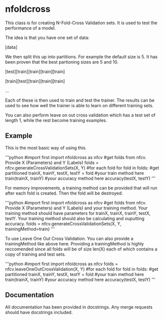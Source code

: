 # nfoldcross

This class is for creating N-Fold-Cross Validation sets. It is used to test the performance of a model.

The idea is that you have one set of data:

[data]

We then split this up into partitions. For example the default size is 5. It has been proven that the best partioning sizes are 5 and 10.

[test][train][train][train][train]

[train][test][train][train][train]

...

Each of these is then used to train and test the trainer. The results can be used to see how well the trainer is able to learn on different training sets.

You can also perform leave on out cross validation which has a test set of length 1, while the rest become training examples.

## Example

This is the most basic way of using this.

'''python
#import first
import nfoldcross as nfcv
#get folds from nfcv. Provide X (Parameters) and Y (Labels)
folds = nfcv.generateCrossValidationSets(X, Y)
#for each fold
for fold in folds:
    #get partitioned
    trainX, trainY, testX, testY = fold
    #your train method here
    train(trainX, trainY)
    #your accuracy method here
    accuracy(testX, testY)
'''

For memory improvements, a training method can be provided that will run after each fold is created. Then the fold will be destroyed.

'''python
#import first
import nfoldcross as nfcv
#get folds from nfcv. Provide X (Parameters) and Y (Labels) and your training method. Your training method should have parameters for trainX, trainX, trainY, testX, testY. Your training method should also be calculating and ouputting accuracy.
folds = nfcv.generateCrossValidationSets(X, Y, trainingMethod=train)
'''

To use Leave One Out Cross Validation. You can also provide a trainingMethod like above here. Providing a trainingMethod is highly reccomended since all folds will be of size len(X) each of which contains a copy of training and test sets.

'''python
#import first
import nfoldcross as nfcv
folds = nfcv.leaveOneOutCrossValidation(X, Y)
#for each fold
for fold in folds:
    #get partitioned
    trainX, trainY, testX, testY = fold
    #your train method here
    train(trainX, trainY)
    #your accuracy method here
    accuracy(testX, testY)
'''

## Documentation

All documentation has been provided in docstrings. Any merge requests should have docstrings included.
